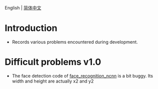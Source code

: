English | [简体中文](./trouble_records_cn.md)

# Introduction

- Records various problems encountered during development.

# Difficult problems v1.0

- The face detection code of [face_recognition_ncnn](https://github.com/wllkk/face-recognition-ncnn) is a bit buggy. Its width and height are actually x2 and y2